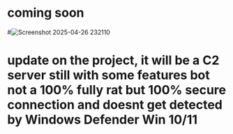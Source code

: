 # coming soon 
#![Screenshot 2025-04-26 232110](https://github.com/user-attachments/assets/5fc771ea-eee3-4ee4-a08a-9be6f946a016)


# update on the project, it will be a C2 server still with some features bot not a 100% fully rat but 100% secure connection and doesnt get detected by Windows Defender Win 10/11


